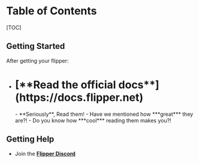 # Table of Contents
[TOC]

## Getting Started
After getting your flipper:

- <H1>[**Read the official docs**](https://docs.flipper.net)</H1>
    - **Seriously**, Read them!
    - Have we mentioned how ***great*** they are?!
    - Do you know how ***cool*** reading them makes you?!


## Getting Help
- Join the [**Flipper Discord**](https://flipperzero.one/discord)